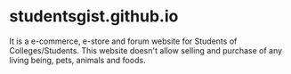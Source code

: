 # studentsgist.github.io
It is a e-commerce, e-store and forum website for Students of Colleges/Students.
This website doesn't allow selling and purchase of any living being, pets, animals and foods.
